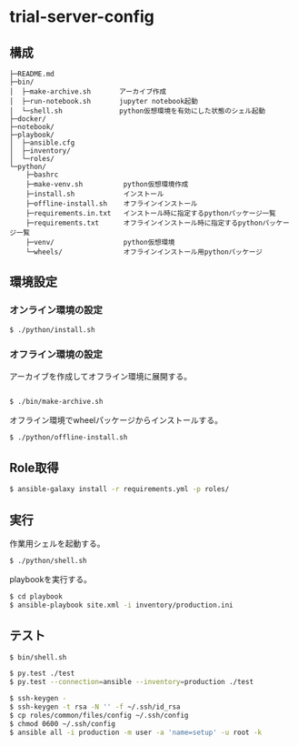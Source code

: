 trial-server-config
===================

構成
----

```
├─README.md
├─bin/
│  ├─make-archive.sh       アーカイブ作成
│  ├─run-notebook.sh       jupyter notebook起動
│  └─shell.sh              python仮想環境を有効にした状態のシェル起動
├─docker/
├─notebook/
├─playbook/
│  ├─ansible.cfg
│  ├─inventory/
│  └─roles/
└─python/
    ├─bashrc
    ├─make-venv.sh          python仮想環境作成
    ├─install.sh            インストール
    ├─offline-install.sh    オフラインインストール
    ├─requirements.in.txt   インストール時に指定するpythonパッケージ一覧
    ├─requirements.txt      オフラインインストール時に指定するpythonパッケージ一覧
    ├─venv/                 python仮想環境
    └─wheels/               オフラインインストール用pythonパッケージ
```


環境設定
--------

### オンライン環境の設定

```sh
$ ./python/install.sh
```


### オフライン環境の設定

アーカイブを作成してオフライン環境に展開する。

```sh

$ ./bin/make-archive.sh
```

オフライン環境でwheelパッケージからインストールする。

```sh
$ ./python/offline-install.sh
```


Role取得
--------

```sh
$ ansible-galaxy install -r requirements.yml -p roles/
```


実行
----

作業用シェルを起動する。

```sh
$ ./python/shell.sh
```

playbookを実行する。

```sh
$ cd playbook
$ ansible-playbook site.xml -i inventory/production.ini
```


テスト
------

```sh
$ bin/shell.sh
```

```sh
$ py.test ./test
$ py.test --connection=ansible --inventory=production ./test
```

```sh
$ ssh-keygen -
$ ssh-keygen -t rsa -N '' -f ~/.ssh/id_rsa
$ cp roles/common/files/config ~/.ssh/config
$ chmod 0600 ~/.ssh/config
$ ansible all -i production -m user -a 'name=setup' -u root -k
```
